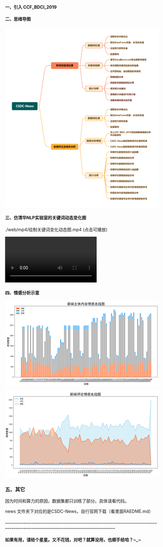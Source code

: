 #### 一、引入 CCF_BDCI_2019



#### 二、思绪导图

![CSDC-News](./web/image/CSDC-News.png)



#### 三、仿清华NLP实验室的关键词动态变化图
./web/mp4/绘制关键词变化动态图.mp4
(点击可播放)

<video src="./web/mp4/绘制关键词变化动态图.mp4"></video>



#### 四、情感分析示意

![emmontion1](./web/image/emmontion1.png)

![emmontion2](./web/image/emmontion2.png)

### 五、其它

因为时间和算力的原因，数据集都只训练了部分。具体请看代码。

news 文件夹下对应的是CSDC-News，自行官网下载（看里面RAEDME.md）

#### -----------------------------------------------------------------------------------------------------------------------------------

#### 如果有用，请给个星星。又不花钱，对吧？就算没用，也顺手给哈？~_~
